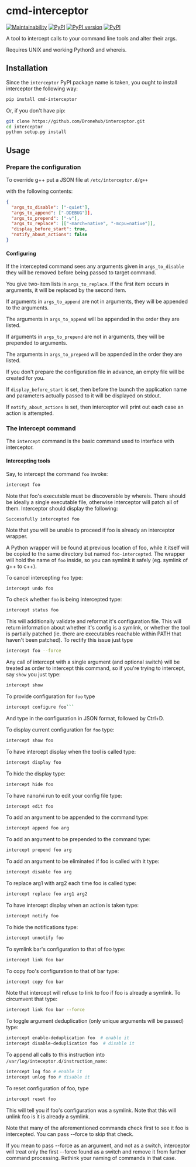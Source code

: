 # cmd-interceptor
[![Maintainability](https://api.codeclimate.com/v1/badges/8e423b83128c001fc6a2/maintainability)](https://codeclimate.com/github/Dronehub/interceptor/maintainability)
[![PyPI](https://img.shields.io/pypi/pyversions/cmd-interceptor.svg)](https://pypi.python.org/pypi/cmd-interceptor)
[![PyPI version](https://badge.fury.io/py/cmd-interceptor.svg)](https://badge.fury.io/py/cmd-interceptor)
[![PyPI](https://img.shields.io/pypi/implementation/cmd-interceptor.svg)](https://pypi.python.org/pypi/cmd-interceptor)

A tool to intercept calls to your command line tools and alter their args.

Requires UNIX and working Python3 and whereis.

## Installation

Since the `interceptor` PyPI package name is taken, 
you ought to install interceptor the following way:

```bash
pip install cmd-interceptor
```

Or, if you don't have pip:

```bash
git clone https://github.com/Dronehub/interceptor.git
cd interceptor
python setup.py install
```

## Usage

### Prepare the configuration

To override g++ put a JSON file at `/etc/interceptor.d/g++`

with the following contents:

```json
{
  "args_to_disable": ["-quiet"],
  "args_to_append": ["-DDEBUG"]],
  "args_to_prepend": ["-v"],
  "args_to_replace": [["-march=native", "-mcpu=native"]],
  "display_before_start": true,
  "notify_about_actions": false
}
```

#### Configuring

If the intercepted command sees any arguments given in 
`args_to_disable` they will be removed before being passed to target command.

You give two-item lists in `args_to_replace`. If
the first item occurs in arguments, it will be replaced by the second item. 


If arguments in `args_to_append` are not in arguments, 
they will be appended to the arguments.

The arguments in `args_to_append` will be appended in the order they are listed.

If arguments in `args_to_prepend` are not in arguments,
they will be prepended to arguments.

The arguments in `args_to_prepend` will be appended in the order they are listed.

If you don't prepare the configuration file in advance, an empty file will be created for you.
     
If `display_before_start` is set, then before the launch
the application name and parameters actually passed to it will be displayed on stdout.
     
If `notify_about_actions` is set, then interceptor will print out
each case an action is attempted.     
     
### The intercept command

The `intercept` command is the basic command used to interface with interceptor.

#### Intercepting tools

Say, to intercept the command `foo` invoke:

```bash
intercept foo
```

Note that foo's executable must be discoverable by whereis. There should be
ideally a single executable file, otherwise interceptor will patch all of them.
Interceptor should display the following:

```
Successfully intercepted foo
```

Note that you will be unable to proceed if foo is already an interceptor wrapper.

A Python wrapper will be found at previous location of 
foo, while it itself will be copied to the same directory
but named `foo-intercepted`.
The wrapper will hold the name of `foo` inside, 
so you can symlink it safely (eg. symlink of g++ to c++).

To cancel intercepting `foo` type:

```bash
intercept undo foo
```

To check whether `foo` is being intercepted type:

```bash
intercept status foo
```

This will additionally validate and reformat it's configuration file.
This will return information about whether it's config is a symlink, or whether the tool
is partially patched (ie. there are executables reachable within PATH that haven't been patched).
To rectify this issue just type
```bash
intercept foo --force
```

Any call of intercept with a single argument (and optional switch) will be treated as order to 
intercept this command, so if you're trying to intercept, say `show` you just type:

```bash
intercept show
```

To provide configuration for `foo` type

```bash
intercept configure foo```
```
And type in the configuration in JSON format, followed by Ctrl+D.

To display current configuration for `foo` type:

```bash
intercept show foo
``` 

To have intercept display when the tool is called type:
```bash
intercept display foo
```

To hide the display type:
```bash
intercept hide foo
```

To have nano/vi run to edit your config file type:
```bash
intercept edit foo
```

To add an argument to be appended to the command type:

```bash
intercept append foo arg
```

To add an argument to be prepended to the command type:

```bash
intercept prepend foo arg
```

To add an argument to be eliminated if foo is called with it
type:

```bash
intercept disable foo arg
```

To replace arg1 with arg2 each time foo is called type:

```bash
intercept replace foo arg1 arg2
```

To have intercept display when an action is taken type:
```bash
intercept notify foo
```

To hide the notifications type:
```bash
intercept unnotify foo
```

To symlink bar's configuration to that of foo type:

```bash
intercept link foo bar
```

To copy foo's configuration to that of bar type:

```bash
intercept copy foo bar
```


Note that intercept will refuse to link to foo if foo is already a symlink.
To circumvent that type:
```bash
intercept link foo bar --force
```

To toggle argument deduplication (only unique arguments will be passed) type:
```bash
intercept enable-deduplication foo  # enable it
intercept disable-deduplication foo  # disable it
```

To append all calls to this instruction into `/var/log/inteceptor.d/instruction_name`:
```bash
intercept log foo # enable it
intercept unlog foo # disable it
```


To reset configuration of foo, type
```bash
intercept reset foo
```
This will tell you if foo's configuration was a symlink.
Note that this will unlink foo is it is already a symlink.

Note that many of the aforementioned commands check first to see it foo is intercepted.
You can pass --force to skip that check.

If you mean to pass --force as an argument, and not as a switch, interceptor will treat only
the first --force found as a switch and remove it from further command processing.
Rethink your naming of commands in that case.
